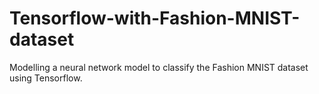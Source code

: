 # Tensorflow-with-Fashion-MNIST-dataset
Modelling a neural network model to classify the Fashion MNIST dataset using Tensorflow.
